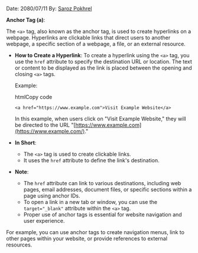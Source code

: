 Date: 2080/07/11
By: [Saroz Pokhrel](https://www.sarozpokhrel.com.np)

**Anchor Tag (a)**:

The `<a>` tag, also known as the anchor tag, is used to create hyperlinks on a webpage. Hyperlinks are clickable links that direct users to another webpage, a specific section of a webpage, a file, or an external resource.

- **How to Create a Hyperlink**: To create a hyperlink using the `<a>` tag, you use the `href` attribute to specify the destination URL or location. The text or content to be displayed as the link is placed between the opening and closing `<a>` tags.
    
    Example:
    
    htmlCopy code
    
    `<a href="https://www.example.com">Visit Example Website</a>`
    
    In this example, when users click on "Visit Example Website," they will be directed to the URL "[https://www.example.com](https://www.example.com/)."
    
- **In Short**:
    
    - The `<a>` tag is used to create clickable links.
    - It uses the `href` attribute to define the link's destination.
- **Note**:
    
    - The `href` attribute can link to various destinations, including web pages, email addresses, document files, or specific sections within a page using anchor IDs.
    - To open a link in a new tab or window, you can use the `target="_blank"` attribute within the `<a>` tag.
    - Proper use of anchor tags is essential for website navigation and user experience.

For example, you can use anchor tags to create navigation menus, link to other pages within your website, or provide references to external resources.